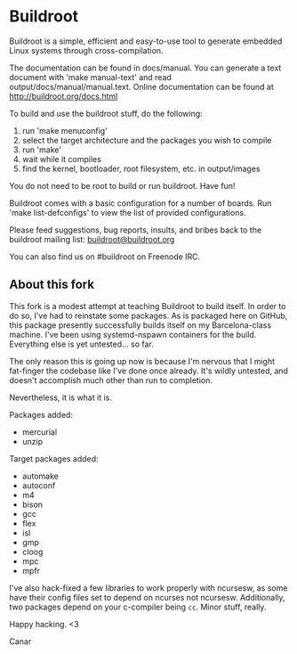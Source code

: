 # Buildroot

Buildroot is a simple, efficient and easy-to-use tool to generate embedded
Linux systems through cross-compilation.

The documentation can be found in docs/manual. You can generate a text
document with 'make manual-text' and read output/docs/manual/manual.text.
Online documentation can be found at http://buildroot.org/docs.html

To build and use the buildroot stuff, do the following:

1. run 'make menuconfig'
2. select the target architecture and the packages you wish to compile
3. run 'make'
4. wait while it compiles
5. find the kernel, bootloader, root filesystem, etc. in output/images

You do not need to be root to build or run buildroot.  Have fun!

Buildroot comes with a basic configuration for a number of boards. Run
'make list-defconfigs' to view the list of provided configurations.

Please feed suggestions, bug reports, insults, and bribes back to the
buildroot mailing list: buildroot@buildroot.org

You can also find us on #buildroot on Freenode IRC.

## About this fork

This fork is a modest attempt at teaching Buildroot to build itself. In order to do so, I've had to reinstate some packages. As is packaged here on GitHub, this package presently successfully builds itself on my Barcelona-class machine. I've been using systemd-nspawn containers for the build. Everything else is yet untested... so far.

The only reason this is going up now is because I'm nervous that I might fat-finger the codebase like I've done once already. It's wildly untested, and doesn't accomplish much other than run to completion.

Nevertheless, it is what it is.

Packages added: 
* mercurial
* unzip

Target packages added:
* automake
* autoconf
* m4
* bison
* gcc
* flex
* isl
* gmp
* cloog
* mpc
* mpfr

I've also hack-fixed a few libraries to work properly with ncursesw, as some have their config files set to depend on ncurses not ncursesw. Additionally, two packages depend on your c-compiler being `cc`. Minor stuff, really.

Happy hacking. <3 

Canar 
